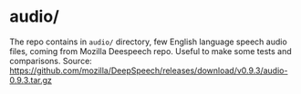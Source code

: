 # audio/

The repo contains in `audio/` directory, few English language speech audio files, coming from Mozilla Deespeech repo.
Useful to make some tests and comparisons. Source: https://github.com/mozilla/DeepSpeech/releases/download/v0.9.3/audio-0.9.3.tar.gz




